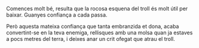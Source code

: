 Comences molt bé, resulta que la rocosa esquena del troll és molt útil per baixar. Guanyes confiança a cada passa.

Però aquesta mateixa confiança que tanta embranzida et dona, acaba convertint-se en la teva enemiga, rellisques
amb una molsa quan ja estaves a pocs metres del terra, i deixes anar un crit ofegat que atrau el troll.